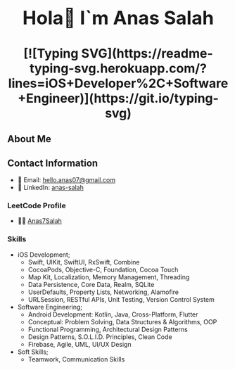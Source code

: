 <div align="center">
  <h1 style="font-size: 3em;"><strong>Hola👋 I`m Anas Salah</strong></h1>
  <h2 style="font-size: 2em;">
    [![Typing SVG](https://readme-typing-svg.herokuapp.com/?lines=iOS+Developer%2C+Software+Engineer)](https://git.io/typing-svg)
  </h2>
</div>

## About Me

<p id="about-me"></p>

## Contact Information

- 📧 Email: [hello.anas07@gmail.com](mailto:hello.anas07@gmail.com)
- 💼 LinkedIn: [anas-salah](https://www.linkedin.com/in/anas-salah)

### LeetCode Profile

- 🙅‍♂️ [Anas7Salah](https://leetcode.com/u/Anas7Salah/)

### Skills

- iOS Development; 
  - Swift, UIKit, SwiftUI, RxSwift, Combine
  - CocoaPods, Objective-C, Foundation, Cocoa Touch
  - Map Kit, Localization, Memory Management, Threading
  - Data Persistence, Core Data, Realm, SQLite
  - UserDefaults, Property Lists, Networking, Alamofire
  - URLSession, RESTful APIs, Unit Testing, Version Control System
- Software Engineering;
  - Android Development: Kotlin, Java, Cross-Platform, Flutter
  - Conceptual: Problem Solving, Data Structures & Algorithms, OOP
  - Functional Programming, Architectural Design Patterns
  - Design Patterns, S.O.L.I.D. Principles, Clean Code
  - Firebase, Agile, UML, UI/UX Design
- Soft Skills;
  - Teamwork, Communication Skills
